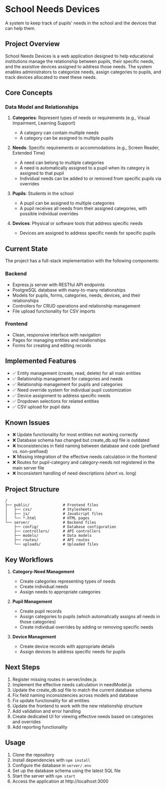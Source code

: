 # School Needs Devices

A system to keep track of pupils' needs in the school and the devices that can help them.

## Project Overview

School Needs Devices is a web application designed to help educational institutions manage the relationship between pupils, their specific needs, and the assistive devices assigned to address those needs. The system enables administrators to categorize needs, assign categories to pupils, and track devices allocated to meet these needs.

## Core Concepts

### Data Model and Relationships

1. **Categories**: Represent types of needs or requirements (e.g., Visual Impairment, Learning Support)
   - A category can contain multiple needs
   - A category can be assigned to multiple pupils

2. **Needs**: Specific requirements or accommodations (e.g., Screen Reader, Extended Time)
   - A need can belong to multiple categories
   - A need is automatically assigned to a pupil when its category is assigned to that pupil
   - Individual needs can be added to or removed from specific pupils via overrides

3. **Pupils**: Students in the school
   - A pupil can be assigned to multiple categories
   - A pupil receives all needs from their assigned categories, with possible individual overrides

4. **Devices**: Physical or software tools that address specific needs
   - Devices are assigned to address specific needs for specific pupils

## Current State

The project has a full-stack implementation with the following components:

### Backend
- Express.js server with RESTful API endpoints
- PostgreSQL database with many-to-many relationships
- Models for pupils, forms, categories, needs, devices, and their relationships
- Controllers for CRUD operations and relationship management
- File upload functionality for CSV imports

### Frontend
- Clean, responsive interface with navigation
- Pages for managing entities and relationships
- Forms for creating and editing records

## Implemented Features

- ✅ Entity management (create, read, delete) for all main entities
- ✅ Relationship management for categories and needs
- ✅ Relationship management for pupils and categories
- ✅ Need override system for individual pupil customization
- ✅ Device assignment to address specific needs
- ✅ Dropdown selections for related entities
- ✅ CSV upload for pupil data

## Known Issues

- ❌ Update functionality for most entities not working correctly
- ❌ Database schema has changed but create_db.sql file is outdated
- ❌ Inconsistencies in field naming between database and code (prefixed vs. non-prefixed)
- ❌ Missing integration of the effective needs calculation in the frontend
- ❌ Routes for pupil-category and category-needs not registered in the main server file
- ❌ Inconsistent handling of need descriptions (short vs. long)

## Project Structure

```
/
├── public/               # Frontend files
│   ├── css/              # Stylesheets
│   ├── js/               # JavaScript files
│   └── *.html            # HTML pages
└── server/               # Backend files
    ├── config/           # Database configuration
    ├── controllers/      # API controllers
    ├── models/           # Data models
    ├── routes/           # API routes
    └── uploads/          # Uploaded files
```

## Key Workflows

1. **Category-Need Management**
   - Create categories representing types of needs
   - Create individual needs
   - Assign needs to appropriate categories

2. **Pupil Management**
   - Create pupil records
   - Assign categories to pupils (which automatically assigns all needs in those categories)
   - Create individual overrides by adding or removing specific needs

3. **Device Management**
   - Create device records with appropriate details
   - Assign devices to address specific needs for pupils

## Next Steps

1. Register missing routes in server/index.js
2. Implement the effective needs calculation in needModel.js
3. Update the create_db.sql file to match the current database schema
4. Fix field naming inconsistencies across models and database
5. Fix update functionality for all entities
6. Update the frontend to work with the new relationship structure
7. Add validation and error handling
8. Create dedicated UI for viewing effective needs based on categories and overrides
9. Add reporting functionality

## Usage

1. Clone the repository
2. Install dependencies with `npm install`
3. Configure the database in `server/.env`
4. Set up the database schema using the latest SQL file
5. Start the server with `npm start`
6. Access the application at http://localhost:3000
